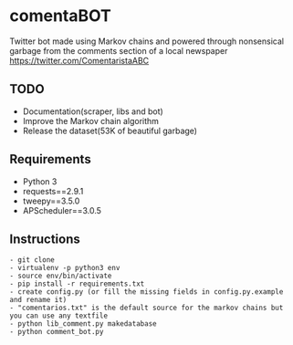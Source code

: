 # comentaBOT

Twitter bot made using Markov chains and powered through nonsensical garbage from the comments section of a local newspaper
https://twitter.com/ComentaristaABC

## TODO
- Documentation(scraper, libs and bot)
- Improve the Markov chain algorithm
- Release the dataset(53K of beautiful garbage)

## Requirements

- Python 3
- requests==2.9.1
- tweepy==3.5.0
- APScheduler==3.0.5

## Instructions
```
- git clone
- virtualenv -p python3 env
- source env/bin/activate
- pip install -r requirements.txt
- create config.py (or fill the missing fields in config.py.example and rename it)
- "comentarios.txt" is the default source for the markov chains but you can use any textfile
- python lib_comment.py makedatabase
- python comment_bot.py
```
